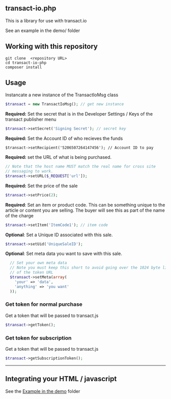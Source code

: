 ## transact-io.php

This is a library for use with  transact.io

See an example in the demo/  folder


## Working with this repository
```
git clone  <repository URL>
cd transact-io-php
composer install
```

## Usage

Instancate a new instance of the TransactIoMsg class

```php
$transact = new TransactIoMsg(); // get new instance
```


**Required:** Set the secret that is in the Developer Settings / Keys 
of the transact publisher menu
```php
$transact->setSecret('Signing Secret'); // secret key
```


**Required:** Set the Account ID of who recieves the funds
```
$transact->setRecipient('5206507264147456'); // Account ID to pay
````


**Required:** set the URL of what is being purchased.   
```php
// Note that the host name MUST match the real name for cross site 
// messaging to work. 
$transact->setURL($_REQUEST['url']);
```

**Required:**  Set the price of the sale
```php
$transact->setPrice(2);
```

**Required**:  Set an item or product code.   This can be something
unique to the article or content you are selling.   The buyer 
will see this as part of the name of the charge
```php
$transact->setItem('ItemCode1'); // item code
```

**Optional**:  Set a Unique ID associated with this sale.  
```php
$transact->setUid('UniqueSaleID');
````


**Optional**:  Set meta data you want to save with this sale.  
```php
  // Set your own meta data
  // Note you must keep this short to avoid going over the 1024 byte limt
  // of the token URL
  $transact->setMeta(array(
    'your' => 'data',
    'anything' => 'you want'
  ));
```

### Get token for normal purchase

Get a token that will be passed to transact.js
```php
$transact->getToken();
```

### Get token for subscription

Get a token that will be passed to transact.js
```php
$transact->getSubscriptionToken();
```

-------

## Integrating  your HTML / javascript


See the [Example in the demo](/demo/) folder


